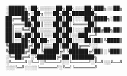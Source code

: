 
░█████╗░██╗░░░░░██╗██╗░░░██╗███╗░░██╗  ░██████╗░██╗░░░██╗██╗███████╗
██╔══██╗██║░░░░░██║██║░░░██║████╗░██║  ██╔═══██╗██║░░░██║██║╚════██║
██║░░╚═╝██║░░░░░██║██║░░░██║██╔██╗██║  ██║██╗██║██║░░░██║██║░░███╔═╝
██║░░██╗██║██╗░░██║██║░░░██║██║╚████║  ╚██████╔╝██║░░░██║██║██╔══╝░░
╚█████╔╝██║╚█████╔╝╚██████╔╝██║░╚███║  ░╚═██╔═╝░╚██████╔╝██║███████╗
░╚════╝░╚═╝░╚════╝░░╚═════╝░╚═╝░░╚══╝  ░░░╚═╝░░░░╚═════╝░╚═╝╚══════╝
